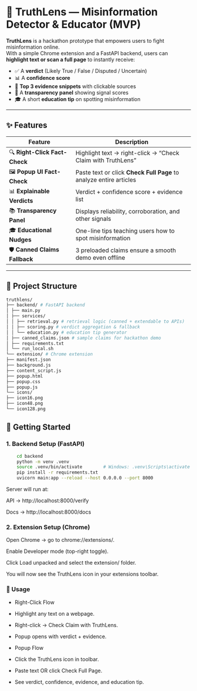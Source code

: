 # 📰 TruthLens — Misinformation Detector & Educator (MVP)

**TruthLens** is a hackathon prototype that empowers users to fight misinformation online.  
With a simple Chrome extension and a FastAPI backend, users can **highlight text or scan a full page** to instantly receive:

- ✅ A **verdict** (Likely True / False / Disputed / Uncertain)  
- 📊 A **confidence score**  
- 🔗 **Top 3 evidence snippets** with clickable sources  
- 🧾 A **transparency panel** showing signal scores  
- 🎓 A short **education tip** on spotting misinformation  

---

## ✨ Features

| Feature | Description |
|---------|-------------|
| 🔍 **Right-Click Fact-Check** | Highlight text → right-click → “Check Claim with TruthLens” |
| 🖼️ **Popup UI Fact-Check** | Paste text or click **Check Full Page** to analyze entire articles |
| 📊 **Explainable Verdicts** | Verdict + confidence score + evidence list |
| 📚 **Transparency Panel** | Displays reliability, corroboration, and other signals |
| 🎓 **Educational Nudges** | One-line tips teaching users how to spot misinformation |
| 🛡️ **Canned Claims Fallback** | 3 preloaded claims ensure a smooth demo even offline |

---

## 📂 Project Structure

```bash
truthlens/
├── backend/ # FastAPI backend
│ ├── main.py
│ ├── services/
│ │ ├── retrieval.py # retrieval logic (canned + extendable to APIs)
│ │ ├── scoring.py # verdict aggregation & fallback
│ │ └── education.py # education tip generator
│ ├── canned_claims.json # sample claims for hackathon demo
│ ├── requirements.txt
│ └── run_local.sh
└── extension/ # Chrome extension
├── manifest.json
├── background.js
├── content_script.js
├── popup.html
├── popup.css
├── popup.js
└── icons/
├── icon16.png
├── icon48.png
└── icon128.png


```

## 🚀 Getting Started

### 1. Backend Setup (FastAPI)

```bash
    cd backend
    python -m venv .venv
    source .venv/bin/activate        # Windows: .venv\Scripts\activate
    pip install -r requirements.txt
    uvicorn main:app --reload --host 0.0.0.0 --port 8000
```

Server will run at:

API → http://localhost:8000/verify

Docs → http://localhost:8000/docs

### 2. Extension Setup (Chrome)

Open Chrome → go to chrome://extensions/.

Enable Developer mode (top-right toggle).

Click Load unpacked and select the extension/ folder.

You will now see the TruthLens icon in your extensions toolbar.



### 🔎 Usage
- Right-Click Flow

- Highlight any text on a webpage.

- Right-click → Check Claim with TruthLens.

- Popup opens with verdict + evidence.

- Popup Flow

- Click the TruthLens icon in toolbar.

- Paste text OR click Check Full Page.

- See verdict, confidence, evidence, and education tip.